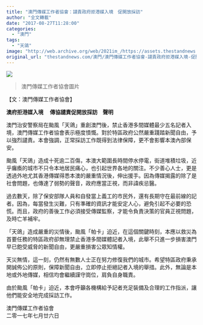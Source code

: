 ```yaml
---
title: "澳門傳媒工作者協會：譴責政府拒港媒入境　促開放採訪"
author: "全文轉載"
date: "2017-08-27T11:28:00"
categories:
  - "澳門"
tags:
  - "天鴿"
image: "http://web.archive.org/web/2021im_/https://assets.thestandnews.com/media/photos/21122591_1524179654314756_4693024208335571672_o_9WX9Y.jpg"
original_url: "thestandnews.com/澳門/澳門傳媒工作者協會-譴責政府拒港媒入境-促開放採訪"
---
```

![](http://web.archive.org/web/2021im_/https://assets.thestandnews.com/media/photos/21122591_1524179654314756_4693024208335571672_o_9WX9Y.jpg)
> 澳門傳媒工作者協會圖片

【文：澳門傳媒工作者協會】

**澳府拒港媒入境 　傳協譴責促開放採訪　聲明**

澳門治安警察局在颱風「天鴿」重創澳門後，禁止香港多間媒體最少五名記者入境，澳門傳媒工作者協會表示極度憤慨。對於特區政府公然嚴重踐踏新聞自由，予以強烈譴責。本會強調，正常採訪工作既得到法律保障，更不會影響本澳內部保安。

颱風「天鴿」造成十死逾二百傷，本澳大範圍長時間停水停電，街道堆積垃圾，近乎癱瘓的城市不只令本地居民痛心，也引起世界各地的關注。不少善心人士，更是透過外地尤其香港傳媒得悉本澳的嚴重情況後，伸出援手。因為傳媒揭露的除了是社會問題，也傳達了弱勢的聲音，政府應當正視，而非諱疾忌醫。

過去數天，除了保安部隊人員和自發當上義工的市民外，還有長期守在最前線的記者。因為，每當發生災難，只有準確的資訊才能安定人心，避免引起不必要的恐慌。而且，政府的善後工作必須接受傳媒監察，才能令負責決策的官員正視問題，及時亡羊補牢。

「天鴿」造成嚴重的災情後，颱風「帕卡」迫近，在這個關鍵時刻，本應以救災為首要任務的特區政府卻無理禁止香港多間媒體記者入境，此舉不只進一步損害澳門早已飽受威脅的新聞自由，更嚴重損害公眾知情權。

天災無情，這一刻，仍然有無數人士正在努力修復我們的城市。希望特區政府秉承開誠佈公的原則，保障新聞自由，立即停止拒絕記者入境的舉措。此外，無論是本地或外地傳媒，相信均會繼續謹守崗位，肩負自身職責。

由於颱風「帕卡」迫近，本會呼籲各機構給予記者充足裝備及合理的工作指派，讓他們能安全地完成採訪工作。

澳門傳媒工作者協會  
二零一七年七月廿六日